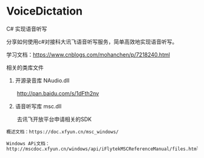 # VoiceDictation
C# 实现语音听写

分享如何使用c#对接科大讯飞语音听写服务，简单高效地实现语音听写。

学习文档：https://www.cnblogs.com/mohanchen/p/7218240.html

相关的类库文件

1. 开源录音库 NAudio.dll 

　　http://pan.baidu.com/s/1dFth2nv

2. 语音听写库 msc.dll

　　去讯飞开放平台申请相关的SDK
  
    概述文档：https://doc.xfyun.cn/msc_windows/
    
    Windows APi文档：http://mscdoc.xfyun.cn/windows/api/iFlytekMSCReferenceManual/files.html

